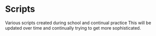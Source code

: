 # Scripts
Various scripts created during school and continual practice
This will be updated over time and continually trying to get more sophisticated. 
